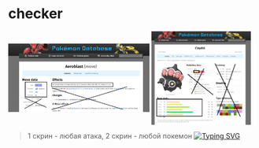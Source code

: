 # checker
<div>
<img src="https://github.com/petrovviacheslav/myitmo/blob/main/materials/pokemons/pok_att.png" width=57% align="middle">
<img src="https://github.com/petrovviacheslav/myitmo/blob/main/materials/pokemons/pok.png" width=40% align="middle">
</div>

> 1 скрин - любая атака, 2 скрин - любой покемон
[![Typing SVG](https://readme-typing-svg.herokuapp.com?color=%2336BCF70&lines=ИТМО+-+институт+тёплых+мужских+отношений)](https://git.io/typing-svg)
